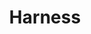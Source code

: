---
blog: https://harness.io/blog
facebook: https://facebook.com/harnessinc
git: https://github.com/harness/drone
instagram: https://instagram.com/harness.io
linkedin: https://linkedin.com/company/harnessinc
logohandle: harnessio
sort: harness
title: Harness
twitter: https://x.com/harnessio
website: https://www.harness.io/
---
